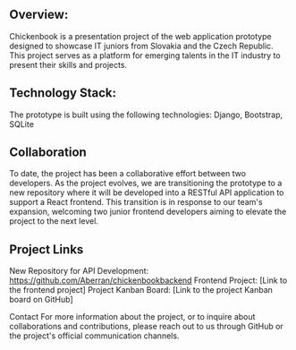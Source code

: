 ## Overview:
Chickenbook is a presentation project of the web application prototype designed to showcase IT juniors from Slovakia and the Czech Republic. This project serves as a platform for emerging talents in the IT industry to present their skills and projects.

## Technology Stack:
The prototype is built using the following technologies:
Django, Bootstrap, SQLite

## Collaboration
To date, the project has been a collaborative effort between two developers. As the project evolves, we are transitioning the prototype to a new repository where it will be developed into a RESTful API application to support a React frontend. This transition is in response to our team's expansion, welcoming two junior frontend developers aiming to elevate the project to the next level.

## Project Links
New Repository for API Development: https://github.com/Aberran/chickenbookbackend
Frontend Project: [Link to the frontend project]
Project Kanban Board: [Link to the project Kanban board on GitHub]

Contact
For more information about the project, or to inquire about collaborations and contributions, please reach out to us through GitHub or the project's official communication channels.
